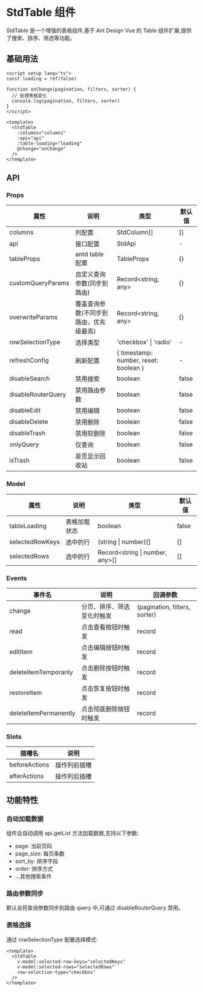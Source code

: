 # StdTable 组件

StdTable 是一个增强的表格组件,基于 Ant Design Vue 的 Table 组件扩展,提供了搜索、排序、筛选等功能。

## 基础用法

```vue
<script setup lang="ts">
const loading = ref(false)

function onChange(pagination, filters, sorter) {
  // 处理表格变化
  console.log(pagination, filters, sorter)
}
</script>

<template>
  <StdTable
    :columns="columns"
    :api="api"
    :table-loading="loading"
    @change="onChange"
  />
</template>
```

## API

### Props

| 属性 | 说明 | 类型 | 默认值 |
| --- | --- | --- | --- |
| columns | 列配置 | StdColumn[] | [] |
| api | 接口配置 | StdApi | - |
| tableProps | antd table 配置 | TableProps | {} |
| customQueryParams | 自定义查询参数(同步到路由) | Record<string, any> | {} |
| overwriteParams | 覆盖查询参数(不同步到路由，优先级最高) | Record<string, any> | {} |
| rowSelectionType | 选择类型 | 'checkbox' \| 'radio' | - |
| refreshConfig | 刷新配置 | \{ timestamp: number, reset: boolean \} | - |
| disableSearch | 禁用搜索 | boolean | false |
| disableRouterQuery | 禁用路由参数 | boolean | false |
| disableEdit | 禁用编辑 | boolean | false |
| disableDelete | 禁用删除 | boolean | false |
| disableTrash | 禁用软删除 | boolean | false |
| onlyQuery | 仅查询 | boolean | false |
| isTrash | 是否显示回收站 | boolean | false |

### Model

| 属性 | 说明 | 类型 | 默认值 |
| --- | --- | --- | --- |
| tableLoading | 表格加载状态 | boolean | false |
| selectedRowKeys | 选中的行 | (string \| number)[] | [] |
| selectedRows | 选中的行 | Record<string \| number, any>[] | [] |

### Events

| 事件名 | 说明 | 回调参数 |
| --- | --- | --- |
| change | 分页、排序、筛选变化时触发 | (pagination, filters, sorter) |
| read | 点击查看按钮时触发 | record |
| editItem | 点击编辑按钮时触发 | record |
| deleteItemTemporarily | 点击删除按钮时触发 | record |
| restoreItem | 点击恢复按钮时触发 | record |
| deleteItemPermanently | 点击彻底删除按钮时触发 | record |

### Slots

| 插槽名 | 说明 |
| --- | --- |
| beforeActions | 操作列前插槽 |
| afterActions | 操作列后插槽 |

## 功能特性

### 自动加载数据

组件会自动调用 api.getList 方法加载数据,支持以下参数:

- page: 当前页码
- page_size: 每页条数
- sort_by: 排序字段
- order: 排序方式
- ...其他搜索条件

### 路由参数同步

默认会将查询参数同步到路由 query 中,可通过 disableRouterQuery 禁用。

### 表格选择

通过 rowSelectionType 配置选择模式:

```vue
<template>
  <StdTable
    v-model:selected-row-keys="selectedKeys"
    v-model:selected-rows="selectedRows"
    row-selection-type="checkbox"
  />
</template>
```
